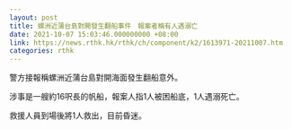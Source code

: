 ```yaml
---
layout: post
title: 螺洲近蒲台島對開發生翻船事件　報案者稱有人遇溺亡
date: 2021-10-07 15:03:46.000000000 +08:00
link: https://news.rthk.hk/rthk/ch/component/k2/1613971-20211007.htm
categories: rthk
---
```


警方接報稱螺洲近蒲台島對開海面發生翻船意外。

涉事是一艘約16呎長的帆船，報案人指1人被困船底，1人遇溺死亡。

救援人員到場後將1人救出，目前昏迷。
